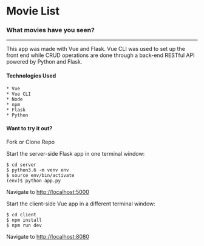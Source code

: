 # Movie List
### What movies have you seen?
---
This app was made with Vue and Flask. Vue CLI was used to set up the front end while CRUD operations are done through a back-end RESTful API powered by Python and Flask.
 

#### Technologies Used
```
* Vue
* Vue CLI
* Node
* npm
* Flask
* Python
```

#### Want to try it out?

Fork or Clone Repo

Start the server-side Flask app in one terminal window:
```
$ cd server
$ python3.6 -m venv env
$ source env/bin/activate
(env)$ python app.py
```
Navigate to <http://localhost:5000>

Start the client-side Vue app in a different terminal window:
```
$ cd client
$ npm install
$ npm run dev
```
Navigate to <http://localhost:8080>


